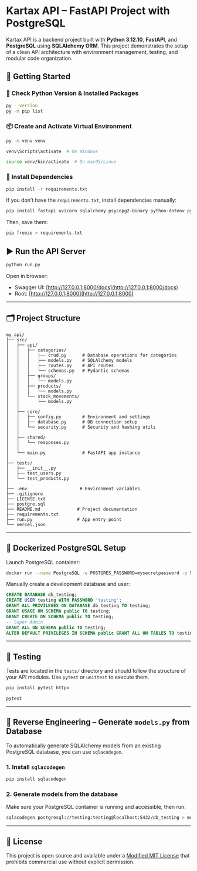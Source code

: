 # Kartax API – FastAPI Project with PostgreSQL

Kartax API is a backend project built with **Python 3.12.10**, **FastAPI**, and **PostgreSQL** using **SQLAlchemy ORM**. This project demonstrates the setup of a clean API architecture with environment management, testing, and modular code organization.

## 🚀 Getting Started

### 🧪 Check Python Version & Installed Packages

```bash
py --version
py -m pip list
```

### 📦 Create and Activate Virtual Environment

```bash
py -m venv venv
```
```bash
venv\Scripts\activate  # On Windows
```
```bash
source venv/bin/activate  # On macOS/Linux
```

### 🔧 Install Dependencies

```bash
pip install -r requirements.txt
```

If you don’t have the `requirements.txt`, install dependencies manually:

```bash
pip install fastapi uvicorn sqlalchemy psycopg2-binary python-dotenv pydantic-settings
```

Then, save them:

```bash
pip freeze > requirements.txt
```

## ▶️ Run the API Server

```bash
python run.py
```

Open in browser:

- Swagger UI: [http://127.0.0.1:8000/docs](http://127.0.0.1:8000/docs)
- Root: [http://127.0.0.1:8000](http://127.0.0.1:8000)

---

## 🗂️ Project Structure

```
my_api/
├── src/
│   ├── api/
│   │   ├── categories/
│   │   │   ├── crud.py      # Database operations for categories
│   │   │   ├── models.py    # SQLAlchemy models
│   │   │   ├── routes.py    # API routes
│   │   │   └── schemas.py   # Pydantic schemas
│   │   ├── groups/
│   │   │   └── models.py
│   │   ├── products/
│   │   │   └── models.py
│   │   └── stock_movements/
│   │       └── models.py
│   │
│   ├── core/
│   │   ├── config.py        # Environment and settings
│   │   ├── database.py      # DB connection setup
│   │   └── security.py      # Security and hashing utils
│   │
│   ├── shared/
│   │   └── responses.py
│   │
│   └── main.py              # FastAPI app instance
│
├── tests/
│   ├── __init__.py
│   ├── test_users.py
│   └── test_products.py
│
├── .env                    # Environment variables
├── .gitignore
├── LICENSE.txt
├── postgre.sql
├── README.md              # Project documentation
├── requirements.txt
├── run.py                 # App entry point
└── vercel.json
```

---

## 🐘 Dockerized PostgreSQL Setup

Launch PostgreSQL container:

```bash
docker run --name PostgreSQL -e POSTGRES_PASSWORD=mysecretpassword -p 5432:5432 -d postgres
```

Manually create a development database and user:

```sql
CREATE DATABASE db_testing;
CREATE USER testing WITH PASSWORD 'testing';
GRANT ALL PRIVILEGES ON DATABASE db_testing TO testing;
GRANT USAGE ON SCHEMA public TO testing;
GRANT CREATE ON SCHEMA public TO testing;
-- Super Admin
GRANT ALL ON SCHEMA public TO testing;
ALTER DEFAULT PRIVILEGES IN SCHEMA public GRANT ALL ON TABLES TO testing;
```

---

## 🧪 Testing

Tests are located in the `tests/` directory and should follow the structure of your API modules. Use `pytest` or `unittest` to execute them.

```bash
pip install pytest httpx
```
```bash
pytest
```

---

## 🔄 Reverse Engineering – Generate `models.py` from Database

To automatically generate SQLAlchemy models from an existing PostgreSQL database, you can use `sqlacodegen`.

### 1. Install `sqlacodegen`

```bash
pip install sqlacodegen
```

### 2. Generate models from the database

Make sure your PostgreSQL container is running and accessible, then run:

```bash
sqlacodegen postgresql://testing:testing@localhost:5432/db_testing > models.py
```

---

## 📄 License

This project is open source and available under a [Modified MIT License](LICENSE) that prohibits commercial use without explicit permission.
